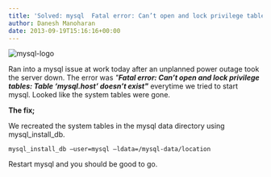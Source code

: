 ```yaml
---
title: 'Solved: mysql  Fatal error: Can’t open and lock privilege tables: Table ‘mysql.host’ doesn’t exist'
author: Danesh Manoharan
date: 2013-09-19T15:16:16+00:00
---
```

![mysql-logo](/wp-content/uploads/2013/09/mysql-logo.jpg)

Ran into a mysql issue at work today after an unplanned power outage took the server down. The error was _"**Fatal error: Can’t open and lock privilege tables: Table ‘mysql.host’ doesn’t exist"**_ everytime we tried to start mysql. Looked like the system tables were gone.

**The fix;**

We recreated the system tables in the mysql data directory using mysql\_install\_db.

`mysql_install_db –user=mysql –ldata=/mysql-data/location`

Restart mysql and you should be good to go.
